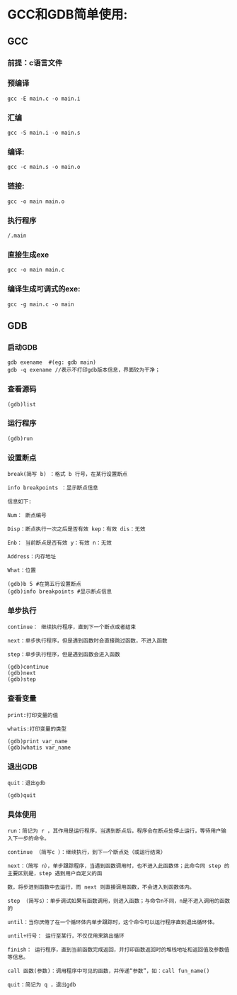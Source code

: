 # GCC和GDB简单使用:

## GCC

### 前提：c语言文件

### 预编译

```shell
gcc -E main.c -o main.i
```

### 汇编

```shell
gcc -S main.i -o main.s
```

### 编译:

```shell
gcc -c main.s -o main.o
```

### 链接:

```shell
gcc -o main main.o
```

### 执行程序

```shell
/.main
```

### 直接生成exe

```shell
gcc -o main main.c
```

### 编译生成可调式的exe:

```shell
gcc -g main.c -o main
```

## GDB

### 启动GDB

```shell
gdb exename  #(eg: gdb main) 
gdb -q exename //表示不打印gdb版本信息，界面较为干净；
```

### 查看源码

```shell
(gdb)list
```

### 运行程序

```shell
(gdb)run
```

### 设置断点

```
break(简写 b) ：格式 b 行号，在某行设置断点

info breakpoints ：显示断点信息

信息如下:

Num： 断点编号

Disp：断点执行一次之后是否有效 kep：有效 dis：无效

Enb： 当前断点是否有效 y：有效 n：无效

Address：内存地址

What：位置
```

```shell
(gdb)b 5 #在第五行设置断点
(gdb)info breakpoints #显示断点信息
```

### 单步执行

```
continue： 继续执行程序，直到下一个断点或者结束

next：单步执行程序，但是遇到函数时会直接跳过函数，不进入函数

step：单步执行程序，但是遇到函数会进入函数
```

```shell
(gdb)continue
(gdb)next
(gdb)step
```

### 查看变量

```
print:打印变量的值

whatis:打印变量的类型
```

```shell
(gdb)print var_name
(gdb)whatis var_name
```

### 退出GDB

```
quit：退出gdb
```

```shell
(gdb)quit
```

### 具体使用

```
run：简记为 r ，其作用是运行程序，当遇到断点后，程序会在断点处停止运行，等待用户输入下一步的命令。

continue （简写c ）：继续执行，到下一个断点处（或运行结束）

next：（简写 n），单步跟踪程序，当遇到函数调用时，也不进入此函数体；此命令同 step 的主要区别是，step 遇到用户自定义的函

数，将步进到函数中去运行，而 next 则直接调用函数，不会进入到函数体内。

step （简写s）：单步调试如果有函数调用，则进入函数；与命令n不同，n是不进入调用的函数的

until：当你厌倦了在一个循环体内单步跟踪时，这个命令可以运行程序直到退出循环体。

until+行号： 运行至某行，不仅仅用来跳出循环

finish： 运行程序，直到当前函数完成返回，并打印函数返回时的堆栈地址和返回值及参数值等信息。

call 函数(参数)：调用程序中可见的函数，并传递“参数”，如：call fun_name()

quit：简记为 q ，退出gdb
```

